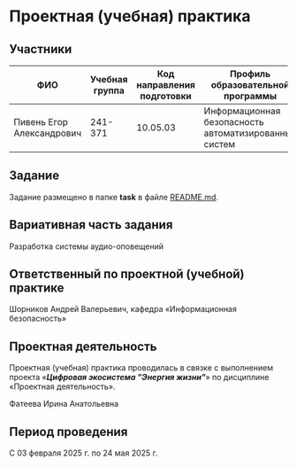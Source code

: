 # Проектная (учебная) практика

## Участники

| ФИО | Учебная группа | Код направления подготовки | Профиль образовательной программы |
|-|-|-|-|
| Пивень Егор Александрович | 241-371 | 10.05.03 | Информационная безопасность автоматизированных систем |

## Задание

Задание размещено в папке **task** в файле [README.md](task/README.md).

## Вариативная часть задания

Разработка системы аудио-оповещений

## Ответственный по проектной (учебной) практике

Шорников Андрей Валерьевич, кафедра «Информационная безопасность»

## Проектная деятельность

Проектная (учебная) практика проводилась в связке с выполнением проекта «***Цифровая экосистема "Энергия жизни"***» по дисциплине «Проектная деятельность».

Фатеева Ирина Анатольевна

## Период проведения

С 03 февраля 2025 г. по 24 мая 2025 г.
